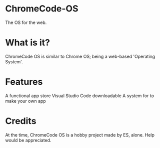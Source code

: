 # ChromeCode-OS
The OS for the web.

# What is it?
ChromeCode OS is similar to Chrome OS; being a web-based 'Operating System'.

# Features
A functional app store
Visual Studio Code downloadable
A system for to make your own app

# Credits
At the time, ChromeCode OS is a hobby project made by ES, alone. Help would be appreciated.
